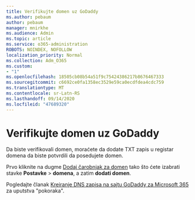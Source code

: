 ```yaml
---
title: Verifikujte domen uz GoDaddy
ms.author: pebaum
author: pebaum
manager: mnirkhe
ms.audience: Admin
ms.topic: article
ms.service: o365-administration
ROBOTS: NOINDEX, NOFOLLOW
localization_priority: Normal
ms.collection: Adm_O365
ms.custom:
- "1"
ms.openlocfilehash: 18505cb08b54a51f9c75424386217b8676467333
ms.sourcegitcommit: c6692ce0fa1358ec3529e59ca0ecdfdea4cdc759
ms.translationtype: MT
ms.contentlocale: sr-Latn-RS
ms.lasthandoff: 09/14/2020
ms.locfileid: "47689320"
---
```

# <a name="verify-your-domain-with-godaddy"></a>Verifikujte domen uz GoDaddy

Da biste verifikovali domen, moraćete da dodate TXT zapis u registar domena da biste potvrdili da posedujete domen. 

Prvo kliknite na dugme [Dodaj čarobnjak za domen](https://portal.office.com/adminportal/home#/Domains) tako što ćete izabrati stavke **Postavke** \> **domena**, a zatim **dodati domen**.
  
Pogledajte članak [Kreiranje DNS zapisa na sajtu GoDaddy za Microsoft 365](https://docs.microsoft.com/microsoft-365/admin/dns/create-dns-records-at-godaddy) za uputstva "pokoraka".